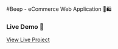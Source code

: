 #Beep - eCommerce Web Application 🛒🛍️
### Live Demo 🔗  
[View Live Project](https://beep-frontend.vercel.app)


